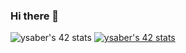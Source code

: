 ### Hi there 👋

<!--
**YouS64/YouS64** is a ✨ _special_ ✨ repository because its `README.md` (this file) appears on your GitHub profile.

Here are some ideas to get you started:

- 🔭 I’m currently working on ...
- 🌱 I’m currently learning ...
- 👯 I’m looking to collaborate on ...
- 🤔 I’m looking for help with ...
- 💬 Ask me about ...
- 📫 How to reach me: ...
- 😄 Pronouns: ...
- ⚡ Fun fact: ...
-->
<img src="https://www.google.com/url?sa=i&url=https%3A%2F%2Fmedium.com%2F%40surajsambhoji_55%2Flinux-fun-commands-c650643a6c8f&psig=AOvVaw18UbKi-XierFLXBmxjqoJ3&ust=1707397209026000&source=images&cd=vfe&opi=89978449&ved=0CBIQjRxqFwoTCKj387KkmYQDFQAAAAAdAAAAABAE" alt="ysaber's 42 stats" />
<a href="https://github.com/oakoudad/badge42"><img src="https://badge.mediaplus.ma/binary/ysaber" alt="ysaber's 42 stats" /></a>
